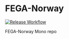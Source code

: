 # FEGA-Norway
[![Release Workflow](https://github.com/ELIXIR-NO/FEGA-Norway/actions/workflows/release.yml/badge.svg?event=pull_request)](https://github.com/ELIXIR-NO/FEGA-Norway/actions/workflows/release.yml)

FEGA-Norway Mono repo 
